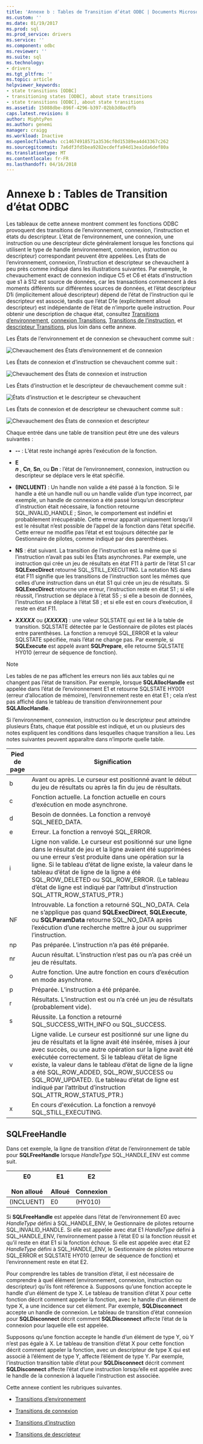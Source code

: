 ```yaml
---
title: 'Annexe b : Tables de Transition d’état ODBC | Documents Microsoft'
ms.custom: ''
ms.date: 01/19/2017
ms.prod: sql
ms.prod_service: drivers
ms.service: ''
ms.component: odbc
ms.reviewer: ''
ms.suite: sql
ms.technology:
- drivers
ms.tgt_pltfrm: ''
ms.topic: article
helpviewer_keywords:
- state transitions [ODBC]
- transitioning states [ODBC], about state transitions
- state transitions [ODBC], about state transitions
ms.assetid: 15088dbe-896f-4296-b397-02bb3d0ac0fb
caps.latest.revision: 8
author: MightyPen
ms.author: genemi
manager: craigg
ms.workload: Inactive
ms.openlocfilehash: cc14674918571a3536cf0d15389ea4d43367c262
ms.sourcegitcommit: 7a6df3fd5bea9282ecdeffa94d13ea1da6def80a
ms.translationtype: MT
ms.contentlocale: fr-FR
ms.lasthandoff: 04/16/2018
---
```

# <a name="appendix-b-odbc-state-transition-tables"></a>Annexe b : Tables de Transition d’état ODBC
Les tableaux de cette annexe montrent comment les fonctions ODBC provoquent des transitions de l’environnement, connexion, l’instruction et états du descripteur. L’état de l’environnement, une connexion, une instruction ou une descripteur dicte généralement lorsque les fonctions qui utilisent le type de handle (environnement, connexion, instruction ou descripteur) correspondant peuvent être appelées. Les États de l’environnement, connexion, l’instruction et descripteur se chevauchent à peu près comme indiqué dans les illustrations suivantes. Par exemple, le chevauchement exact de connexion indique C5 et C6 et états d’instruction que s1 à S12 est source de données, car les transactions commencent à des moments différents sur différentes sources de données, et l’état descripteur D1i (implicitement alloué descripteur) dépend de l’état de l’instruction qui le descripteur est associé, tandis que l’état D1e (explicitement alloué descripteur) est indépendante de l’état de n’importe quelle instruction. Pour obtenir une description de chaque état, consultez [Transitions d’environnement](../../../odbc/reference/appendixes/environment-transitions.md), [connexion Transitions](../../../odbc/reference/appendixes/connection-transitions.md), [Transitions de l’instruction](../../../odbc/reference/appendixes/statement-transitions.md), et [descripteur Transitions](../../../odbc/reference/appendixes/descriptor-transitions.md), plus loin dans cette annexe.  
  
 Les États de l’environnement et de connexion se chevauchent comme suit :  
  
 ![Chevauchement des États d’environnement et de connexion](../../../odbc/reference/appendixes/media/app01.gif "app01")  
  
 Les États de connexion et d’instruction se chevauchent comme suit :  
  
 ![Chevauchement des États de connexion et instruction](../../../odbc/reference/appendixes/media/app02.gif "app02")  
  
 Les États d’instruction et le descripteur de chevauchement comme suit :  
  
 ![États d’instruction et le descripteur se chevauchent](../../../odbc/reference/appendixes/media/app03.gif "app03")  
  
 Les États de connexion et de descripteur se chevauchent comme suit :  
  
 ![Chevauchement des États de connexion et descripteur](../../../odbc/reference/appendixes/media/app04.gif "app04")  
  
 Chaque entrée dans une table de transition peut être une des valeurs suivantes :  
  
-   **--** : L’état reste inchangé après l’exécution de la fonction.  
  
-   **E**  
     ***n*** , **C*n***, **S*n***, ou **D*n*** : l’état de l’environnement, connexion, instruction ou descripteur se déplace vers le état spécifié.  
  
-   **(INCLUENT)** : Un handle non valide a été passé à la fonction. Si le handle a été un handle null ou un handle valide d’un type incorrect, par exemple, un handle de connexion a été passé lorsqu’un descripteur d’instruction était nécessaire, la fonction retourne SQL_INVALID_HANDLE ; Sinon, le comportement est indéfini et probablement irrécupérable. Cette erreur apparaît uniquement lorsqu’il est le résultat n’est possible de l’appel de la fonction dans l’état spécifié. Cette erreur ne modifie pas l’état et est toujours détectée par le Gestionnaire de pilotes, comme indiqué par des parenthèses.  
  
-   **NS** : état suivant. La transition de l’instruction est la même que si l’instruction n’avait pas subi les États asynchrones. Par exemple, une instruction qui crée un jeu de résultats en état F11 à partir de l’état S1 car **SQLExecDirect** retourné SQL_STILL_EXECUTING. La notation NS dans état F11 signifie que les transitions de l’instruction sont les mêmes que celles d’une instruction dans un état S1 qui crée un jeu de résultats. Si **SQLExecDirect** retourne une erreur, l’instruction reste en état S1 ; si elle réussit, l’instruction se déplace à l’état S5 ; si elle a besoin de données, l’instruction se déplace à l’état S8 ; et si elle est en cours d’exécution, il reste en état F11.  
  
-   ***XXXXX*** ou **(*XXXXX*)** : une valeur SQLSTATE qui est lié à la table de transition. SQLSTATE détectée par le Gestionnaire de pilotes est placés entre parenthèses. La fonction a renvoyé SQL_ERROR et la valeur SQLSTATE spécifiée, mais l’état ne change pas. Par exemple, si **SQLExecute** est appelé avant **SQLPrepare**, elle retourne SQLSTATE HY010 (erreur de séquence de fonction).  
  
> [!NOTE]  
>  Les tables de ne pas affichent les erreurs non liés aux tables qui ne changent pas l’état de transition. Par exemple, lorsque **SQLAllocHandle** est appelée dans l’état de l’environnement E1 et retourne SQLSTATE HY001 (erreur d’allocation de mémoire), l’environnement reste en état E1 ; cela n’est pas affiché dans le tableau de transition d’environnement pour **SQLAllocHandle**.  
  
 Si l’environnement, connexion, instruction ou le descripteur peut atteindre plusieurs États, chaque état possible est indiqué, et un ou plusieurs des notes expliquent les conditions dans lesquelles chaque transition a lieu. Les notes suivantes peuvent apparaître dans n’importe quelle table.  
  
|Pied de page|Signification|  
|--------------|-------------|  
|b|Avant ou après. Le curseur est positionné avant le début du jeu de résultats ou après la fin du jeu de résultats.|  
|c|Fonction actuelle. La fonction actuelle en cours d’exécution en mode asynchrone.|  
|d|Besoin de données. La fonction a renvoyé SQL_NEED_DATA.|  
|e|Erreur. La fonction a renvoyé SQL_ERROR.|  
|i|Ligne non valide. Le curseur est positionné sur une ligne dans le résultat de jeu et la ligne avaient été supprimées ou une erreur s’est produite dans une opération sur la ligne. Si le tableau d’état de ligne existe, la valeur dans le tableau d’état de ligne de la ligne a été SQL_ROW_DELETED ou SQL_ROW_ERROR. (Le tableau d’état de ligne est indiqué par l’attribut d’instruction SQL_ATTR_ROW_STATUS_PTR.)|  
|NF|Introuvable. La fonction a retourné SQL_NO_DATA. Cela ne s’applique pas quand **SQLExecDirect**, **SQLExecute**, ou **SQLParamData** retourne SQL_NO_DATA après l’exécution d’une recherche mettre à jour ou supprimer l’instruction.|  
|np|Pas préparée. L’instruction n’a pas été préparée.|  
|nr|Aucun résultat. L’instruction n’est pas ou n’a pas créé un jeu de résultats.|  
|o|Autre fonction. Une autre fonction en cours d’exécution en mode asynchrone.|  
|p|Préparée. L’instruction a été préparée.|  
|r|Résultats. L’instruction est ou n’a créé un jeu de résultats (probablement vide).|  
|s|Réussite. La fonction a retourné SQL_SUCCESS_WITH_INFO ou SQL_SUCCESS.|  
|v|Ligne valide. Le curseur est positionné sur une ligne du jeu de résultats et la ligne avait été insérée, mises à jour avec succès, ou une autre opération sur la ligne avait été exécutée correctement. Si le tableau d’état de ligne existe, la valeur dans le tableau d’état de ligne de la ligne a été SQL_ROW_ADDED, SQL_ROW_SUCCESS ou SQL_ROW_UPDATED. (Le tableau d’état de ligne est indiqué par l’attribut d’instruction SQL_ATTR_ROW_STATUS_PTR.)|  
|x|En cours d'exécution. La fonction a renvoyé SQL_STILL_EXECUTING.|  
  
## <a name="sqlfreehandle"></a>SQLFreeHandle  
 Dans cet exemple, la ligne de transition d’état de l’environnement de table pour **SQLFreeHandle** lorsque *HandleType* SQL_HANDLE_ENV est comme suit.  
  
|E0<br /><br /> Non alloué|E1<br /><br /> Alloué|E2<br /><br /> Connexion|  
|------------------------|----------------------|-----------------------|  
|(INCLUENT)|E0|(HY010)|  
  
 Si **SQLFreeHandle** est appelée dans l’état de l’environnement E0 avec *HandleType* défini à SQL_HANDLE_ENV, le Gestionnaire de pilotes retourne SQL_INVALID_HANDLE. Si elle est appelée avec état E1 *HandleType* défini à SQL_HANDLE_ENV, l’environnement passe à l’état E0 si la fonction réussit et qu’il reste en état E1 si la fonction échoue. Si elle est appelée avec état E2 *HandleType* défini à SQL_HANDLE_ENV, le Gestionnaire de pilotes retourne SQL_ERROR et SQLSTATE HY010 (erreur de séquence de fonction) et l’environnement reste en état E2.  
  
 Pour comprendre les tables de transition d’état, il est nécessaire de comprendre à quel élément (environnement, connexion, instruction ou descripteur) qu’ils font référence à. Supposons qu’une fonction accepte le handle d’un élément de type X. Le tableau de transition d’état X pour cette fonction décrit comment appeler la fonction, avec le handle d’un élément de type X, a une incidence sur cet élément. Par exemple, **SQLDisconnect** accepte un handle de connexion. Le tableau de transition d’état connexion pour **SQLDisconnect** décrit comment **SQLDisconnect** affecte l’état de la connexion pour laquelle elle est appelée.  
  
 Supposons qu’une fonction accepte le handle d’un élément de type Y, où Y n’est pas égale à X. Le tableau de transition d’état X pour cette fonction décrit comment appeler la fonction, avec un descripteur de type X qui est associé à l’élément de type Y, affecte l’élément de type Y. Par exemple, l’instruction transition table d’état pour **SQLDisconnect** décrit comment **SQLDisconnect** affecte l’état d’une instruction lorsqu’elle est appelée avec le handle de la connexion à laquelle l’instruction est associée.  
  
 Cette annexe contient les rubriques suivantes.  
  
-   [Transitions d’environnement](../../../odbc/reference/appendixes/environment-transitions.md)  
  
-   [Transitions de connexion](../../../odbc/reference/appendixes/connection-transitions.md)  
  
-   [Transitions d’instruction](../../../odbc/reference/appendixes/statement-transitions.md)  
  
-   [Transitions de descripteur](../../../odbc/reference/appendixes/descriptor-transitions.md)
